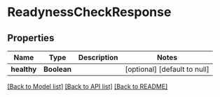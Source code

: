 # ReadynessCheckResponse
## Properties

| Name | Type | Description | Notes |
|------------ | ------------- | ------------- | -------------|
| **healthy** | **Boolean** |  | [optional] [default to null] |

[[Back to Model list]](../README.md#documentation-for-models) [[Back to API list]](../README.md#documentation-for-api-endpoints) [[Back to README]](../README.md)

